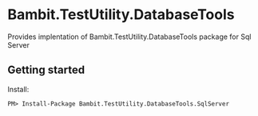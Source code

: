 # Bambit.TestUtility.DatabaseTools

Provides implentation of Bambit.TestUtility.DatabaseTools package for Sql Server

## Getting started

Install:
```shell
PM> Install-Package Bambit.TestUtility.DatabaseTools.SqlServer

```

